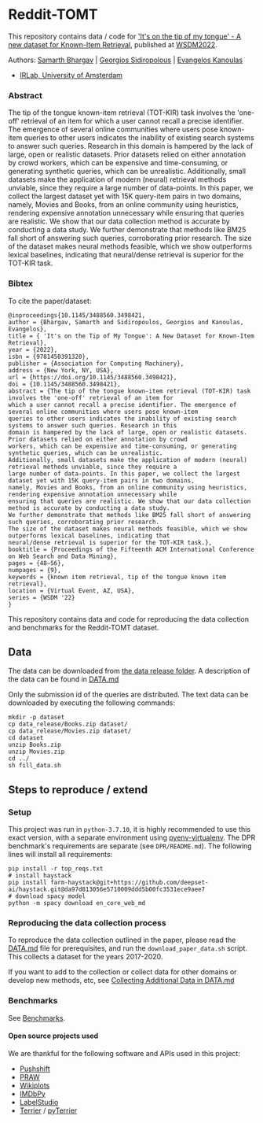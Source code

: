 # Reddit-TOMT

This repository contains data / code for ['It's on the tip of my tongue' - A new dataset for 
Known-Item Retrieval](https://doi.org/10.1145/3488560.3498421), published at
 [WSDM2022](https://www.wsdm-conference.org/2022/). 

Authors: [Samarth Bhargav](https://samarthbhargav.github.io/) | [Georgios Sidiropolous](https://twitter.com/gnsidiro/) 
| [Evangelos Kanoulas](https://staff.fnwi.uva.nl/e.kanoulas/) 
- [IRLab, University of Amsterdam](https://irlab.science.uva.nl/)



### Abstract

The tip of the tongue known-item retrieval (TOT-KIR) task involves the 'one-off' retrieval of an item for which a user
cannot recall a precise identifier. The emergence of several online communities where users pose known-item queries to 
other users indicates the inability of existing search systems to answer such queries. Research in this domain is
hampered by the lack of large, open or realistic datasets. Prior datasets relied on either annotation by crowd workers, 
which can be expensive and time-consuming, or generating synthetic queries, which can be unrealistic. Additionally, 
small datasets make the application of modern (neural) retrieval methods unviable, since they require a large number 
of data-points. In this paper, we collect the largest dataset yet with 15K query-item pairs in two domains, namely, 
Movies and Books, from an online community using heuristics, rendering expensive annotation unnecessary while ensuring 
that queries are realistic. We show that our data collection method is accurate by conducting a data study. We further 
demonstrate that methods like BM25 fall short of answering such queries, corroborating prior research. 
The size of the dataset makes neural methods feasible, which we show outperforms lexical baselines, indicating that 
neural/dense retrieval is superior for the TOT-KIR task.

### Bibtex

To cite the paper/dataset:
```
@inproceedings{10.1145/3488560.3498421,
author = {Bhargav, Samarth and Sidiropoulos, Georgios and Kanoulas, Evangelos},
title = { 'It's on the Tip of My Tongue': A New Dataset for Known-Item Retrieval},
year = {2022},
isbn = {9781450391320},
publisher = {Association for Computing Machinery},
address = {New York, NY, USA},
url = {https://doi.org/10.1145/3488560.3498421},
doi = {10.1145/3488560.3498421},
abstract = {The tip of the tongue known-item retrieval (TOT-KIR) task involves the 'one-off' retrieval of an item for 
which a user cannot recall a precise identifier. The emergence of several online communities where users pose known-item
queries to other users indicates the inability of existing search systems to answer such queries. Research in this
domain is hampered by the lack of large, open or realistic datasets. Prior datasets relied on either annotation by crowd
workers, which can be expensive and time-consuming, or generating synthetic queries, which can be unrealistic. 
Additionally, small datasets make the application of modern (neural) retrieval methods unviable, since they require a 
large number of data-points. In this paper, we collect the largest dataset yet with 15K query-item pairs in two domains,
namely, Movies and Books, from an online community using heuristics, rendering expensive annotation unnecessary while 
ensuring that queries are realistic. We show that our data collection method is accurate by conducting a data study. 
We further demonstrate that methods like BM25 fall short of answering such queries, corroborating prior research. 
The size of the dataset makes neural methods feasible, which we show outperforms lexical baselines, indicating that
neural/dense retrieval is superior for the TOT-KIR task.},
booktitle = {Proceedings of the Fifteenth ACM International Conference on Web Search and Data Mining},
pages = {48–56},
numpages = {9},
keywords = {known item retrieval, tip of the tongue known item retrieval},
location = {Virtual Event, AZ, USA},
series = {WSDM '22}
}
```


This repository contains data and code for reproducing the data collection and benchmarks for the Reddit-TOMT dataset. 


## Data

The data can be downloaded from [the data release folder](./data_release/). A description of the data can be found in [DATA.md](DATA.md#)

Only the submission id of the queries are distributed. The text data can be downloaded by
executing the following commands:

```
mkdir -p dataset
cp data_release/Books.zip dataset/
cp data_release/Movies.zip dataset/
cd dataset 
unzip Books.zip
unzip Movies.zip
cd ../
sh fill_data.sh
```  

## Steps to reproduce / extend
### Setup 

This project was run in `python-3.7.10`, it is highly recommended to use this exact version, with a separate environment
using [pyenv-virtualenv](https://github.com/pyenv/pyenv-virtualenv). The DPR benchmark's requirements are separate (see `DPR/README.md`).
The following lines will install all requirements:   

```
pip install -r top_reqs.txt
# install haystack
pip install farm-haystack@git+https://github.com/deepset-ai/haystack.git@da97d813056e5710009ddd5b00fc3531ece9aee7
# download spacy model
python -m spacy download en_core_web_md

```  


### Reproducing the data collection process 

To reproduce the data collection outlined in the paper, please read the [DATA.md](DATA.md) file
for prerequisites, and run the `download_paper_data.sh` script. This collects
a dataset for the years 2017-2020.  

If you want to add to the collection or collect data for other domains or 
develop new methods, etc, see [Collecting Additional Data in DATA.md](DATA.md#Collecting-Additional-Data) 

 
### Benchmarks


See [Benchmarks](BENCHMARKS.md).

#### Open source projects used

We are thankful for the following software and APIs used in this project:

- [Pushshift](https://api.pushshift.io)
- [PRAW](https://praw.readthedocs.io/en/latest/)
- [Wikiplots](https://github.com/markriedl/WikiPlots)
- [IMDbPy](https://github.com/alberanid/imdbpy)
- [LabelStudio](https://labelstud.io/)
- [Terrier](http://terrier.org/) / [pyTerrier](https://github.com/terrier-org/pyterrier)


